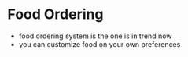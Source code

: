 # Food Ordering
- food ordering system is the one is in trend now
- you can customize food on your own preferences
